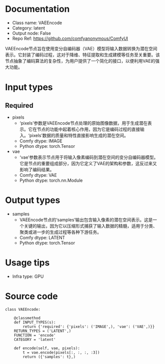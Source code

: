 # Documentation
- Class name: VAEEncode
- Category: latent
- Output node: False
- Repo Ref: https://github.com/comfyanonymous/ComfyUI

VAEEncode节点旨在使用变分自编码器（VAE）模型将输入数据转换为潜在空间表示。它封装了编码过程，这对于降维、特征提取和生成建模等任务至关重要。该节点抽象了编码算法的复杂性，为用户提供了一个简化的接口，以便利用VAE的强大功能。

# Input types
## Required
- pixels
    - ‘pixels’参数是VAEEncode节点处理的原始图像数据，用于生成潜在表示。它在节点的功能中起着核心作用，因为它是编码过程的直接输入。‘pixels’数据的质量和特性直接影响生成的潜在空间。
    - Comfy dtype: IMAGE
    - Python dtype: torch.Tensor
- vae
    - ‘vae’参数表示节点用于将输入像素编码到潜在空间的变分自编码器模型。它是节点的重要组成部分，因为它定义了VAE的架构和参数，这反过来又影响了编码结果。
    - Comfy dtype: VAE
    - Python dtype: torch.nn.Module

# Output types
- samples
    - VAEEncode节点的‘samples’输出包含输入像素的潜在空间表示。这是一个关键的输出，因为它以压缩形式捕获了输入数据的精髓，适用于分类、聚类或进一步的生成过程等各种下游任务。
    - Comfy dtype: LATENT
    - Python dtype: torch.Tensor

# Usage tips
- Infra type: GPU

# Source code
```
class VAEEncode:

    @classmethod
    def INPUT_TYPES(s):
        return {'required': {'pixels': ('IMAGE',), 'vae': ('VAE',)}}
    RETURN_TYPES = ('LATENT',)
    FUNCTION = 'encode'
    CATEGORY = 'latent'

    def encode(self, vae, pixels):
        t = vae.encode(pixels[:, :, :, :3])
        return ({'samples': t},)
```
